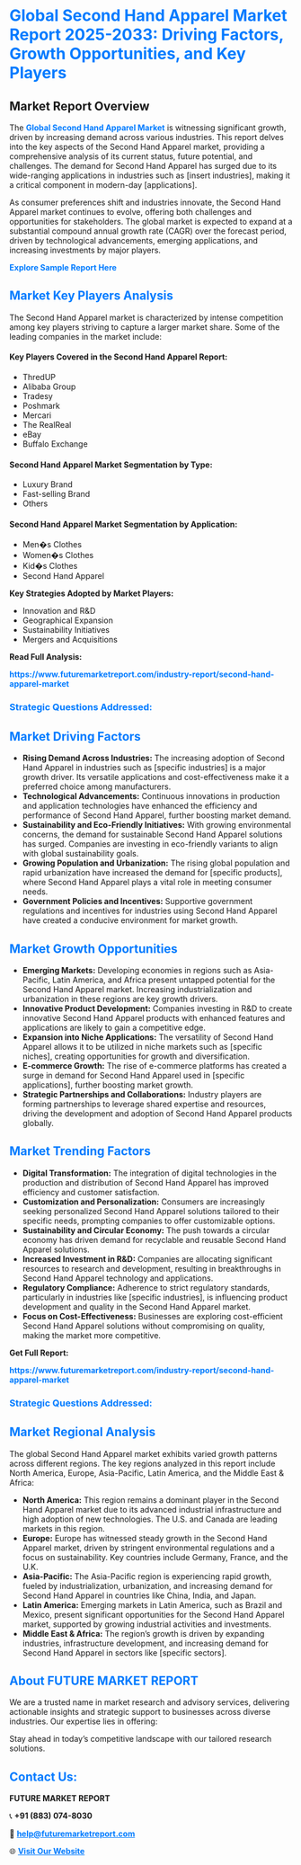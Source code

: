 <h1 style="color: #007BFF;">Global Second Hand Apparel Market Report 2025-2033: Driving Factors, Growth Opportunities, and Key Players</h1>

<section id="overview">
<h2>Market Report Overview</h2>
<p>The <a href="https://www.futuremarketreport.com/industry-report/second-hand-apparel-market" style="color: #007BFF; text-decoration: none;"><strong>Global Second Hand Apparel Market</strong></a> is witnessing significant growth, driven by increasing demand across various industries. This report delves into the key aspects of the Second Hand Apparel market, providing a comprehensive analysis of its current status, future potential, and challenges. The demand for Second Hand Apparel has surged due to its wide-ranging applications in industries such as [insert industries], making it a critical component in modern-day [applications].</p>
<p>As consumer preferences shift and industries innovate, the Second Hand Apparel market continues to evolve, offering both challenges and opportunities for stakeholders. The global market is expected to expand at a substantial compound annual growth rate (CAGR) over the forecast period, driven by technological advancements, emerging applications, and increasing investments by major players.</p>
</section>

<section id="overview">
<p><a href="https://www.futuremarketreport.com/request-sample/reportId=120431" style="color: #007BFF; text-decoration: none;"><strong>Explore Sample Report Here</strong></a></p>
</section>

<section id="key-players">
<h2 style="color: #007BFF;">Market Key Players Analysis</h2>
<p>The Second Hand Apparel market is characterized by intense competition among key players striving to capture a larger market share. Some of the leading companies in the market include:</p>
<h4>Key Players Covered in the Second Hand Apparel Report:</h4>
<ul><li>ThredUP</li><li>Alibaba Group</li><li>Tradesy</li><li>Poshmark</li><li>Mercari</li><li>The RealReal</li><li>eBay</li><li>Buffalo Exchange</li></ul>
<h4>Second Hand Apparel Market Segmentation by Type:</h4>
<ul><li>Luxury Brand</li><li>Fast-selling Brand</li><li>Others</li></ul>

<h4>Second Hand Apparel Market Segmentation by Application:</h4>
<ul><li>Men�s Clothes</li><li>Women�s Clothes</li><li>Kid�s Clothes</li><li>Second Hand Apparel</li></ul>
<p><strong>Key Strategies Adopted by Market Players:</strong></p>
<ul>
<li>Innovation and R&D</li>
<li>Geographical Expansion</li>
<li>Sustainability Initiatives</li>
<li>Mergers and Acquisitions</li>
</ul>
</section>

<section>
<p><strong>Read Full Analysis: </strong></p><a href="https://www.futuremarketreport.com/industry-report/second-hand-apparel-market" style="color: #007BFF; text-decoration: none;"><strong>https://www.futuremarketreport.com/industry-report/second-hand-apparel-market</strong></a>
<h3 style="color: #007BFF;">Strategic Questions Addressed:</h3>
</section>

<section id="driving-factors">
<h2 style="color: #007BFF;">Market Driving Factors</h2>
<ul>
<li><strong>Rising Demand Across Industries:</strong> The increasing adoption of Second Hand Apparel in industries such as [specific industries] is a major growth driver. Its versatile applications and cost-effectiveness make it a preferred choice among manufacturers.</li>
<li><strong>Technological Advancements:</strong> Continuous innovations in production and application technologies have enhanced the efficiency and performance of Second Hand Apparel, further boosting market demand.</li>
<li><strong>Sustainability and Eco-Friendly Initiatives:</strong> With growing environmental concerns, the demand for sustainable Second Hand Apparel solutions has surged. Companies are investing in eco-friendly variants to align with global sustainability goals.</li>
<li><strong>Growing Population and Urbanization:</strong> The rising global population and rapid urbanization have increased the demand for [specific products], where Second Hand Apparel plays a vital role in meeting consumer needs.</li>
<li><strong>Government Policies and Incentives:</strong> Supportive government regulations and incentives for industries using Second Hand Apparel have created a conducive environment for market growth.</li>
</ul>
</section>

<section id="growth-opportunities">
<h2 style="color: #007BFF;">Market Growth Opportunities</h2>
<ul>
<li><strong>Emerging Markets:</strong> Developing economies in regions such as Asia-Pacific, Latin America, and Africa present untapped potential for the Second Hand Apparel market. Increasing industrialization and urbanization in these regions are key growth drivers.</li>
<li><strong>Innovative Product Development:</strong> Companies investing in R&D to create innovative Second Hand Apparel products with enhanced features and applications are likely to gain a competitive edge.</li>
<li><strong>Expansion into Niche Applications:</strong> The versatility of Second Hand Apparel allows it to be utilized in niche markets such as [specific niches], creating opportunities for growth and diversification.</li>
<li><strong>E-commerce Growth:</strong> The rise of e-commerce platforms has created a surge in demand for Second Hand Apparel used in [specific applications], further boosting market growth.</li>
<li><strong>Strategic Partnerships and Collaborations:</strong> Industry players are forming partnerships to leverage shared expertise and resources, driving the development and adoption of Second Hand Apparel products globally.</li>
</ul>
</section>

<section id="trending-factors">
<h2 style="color: #007BFF;">Market Trending Factors</h2>
<ul>
<li><strong>Digital Transformation:</strong> The integration of digital technologies in the production and distribution of Second Hand Apparel has improved efficiency and customer satisfaction.</li>
<li><strong>Customization and Personalization:</strong> Consumers are increasingly seeking personalized Second Hand Apparel solutions tailored to their specific needs, prompting companies to offer customizable options.</li>
<li><strong>Sustainability and Circular Economy:</strong> The push towards a circular economy has driven demand for recyclable and reusable Second Hand Apparel solutions.</li>
<li><strong>Increased Investment in R&D:</strong> Companies are allocating significant resources to research and development, resulting in breakthroughs in Second Hand Apparel technology and applications.</li>
<li><strong>Regulatory Compliance:</strong> Adherence to strict regulatory standards, particularly in industries like [specific industries], is influencing product development and quality in the Second Hand Apparel market.</li>
<li><strong>Focus on Cost-Effectiveness:</strong> Businesses are exploring cost-efficient Second Hand Apparel solutions without compromising on quality, making the market more competitive.</li>
</ul>
</section>

<section>
<p><strong>Get Full Report: </strong></p><a href="https://www.futuremarketreport.com/industry-report/second-hand-apparel-market" style="color: #007BFF; text-decoration: none;"><strong>https://www.futuremarketreport.com/industry-report/second-hand-apparel-market</strong></a>
<h3 style="color: #007BFF;">Strategic Questions Addressed:</h3>
</section>


<section id="regional-analysis">
<h2 style="color: #007BFF;">Market Regional Analysis</h2>
<p>The global Second Hand Apparel market exhibits varied growth patterns across different regions. The key regions analyzed in this report include North America, Europe, Asia-Pacific, Latin America, and the Middle East & Africa:</p>
<ul>
<li><strong>North America:</strong> This region remains a dominant player in the Second Hand Apparel market due to its advanced industrial infrastructure and high adoption of new technologies. The U.S. and Canada are leading markets in this region.</li>
<li><strong>Europe:</strong> Europe has witnessed steady growth in the Second Hand Apparel market, driven by stringent environmental regulations and a focus on sustainability. Key countries include Germany, France, and the U.K.</li>
<li><strong>Asia-Pacific:</strong> The Asia-Pacific region is experiencing rapid growth, fueled by industrialization, urbanization, and increasing demand for Second Hand Apparel in countries like China, India, and Japan.</li>
<li><strong>Latin America:</strong> Emerging markets in Latin America, such as Brazil and Mexico, present significant opportunities for the Second Hand Apparel market, supported by growing industrial activities and investments.</li>
<li><strong>Middle East & Africa:</strong> The region’s growth is driven by expanding industries, infrastructure development, and increasing demand for Second Hand Apparel in sectors like [specific sectors].</li>
</ul>
</section>

<footer>
<h2 style="color: #007BFF;">About FUTURE MARKET REPORT</h2>
<p>We are a trusted name in market research and advisory services, delivering actionable insights and strategic support to businesses across diverse industries. Our expertise lies in offering:</p>

<p>Stay ahead in today’s competitive landscape with our tailored research solutions.</p>

<h2 style="color: #007BFF;">Contact Us:</h2>
<p><strong>FUTURE MARKET REPORT</strong></p>
<p>📞 <strong>+91 (883) 074-8030</strong></p>
<p>📧 <strong><a href="mailto:help@futuremarketreport.com" style="color: #007BFF;">help@futuremarketreport.com</a></strong></p>
<p>🌐 <strong><a href="https://www.futuremarketreport.com/" style="color: #007BFF;">Visit Our Website</a></strong></p>
</footer>